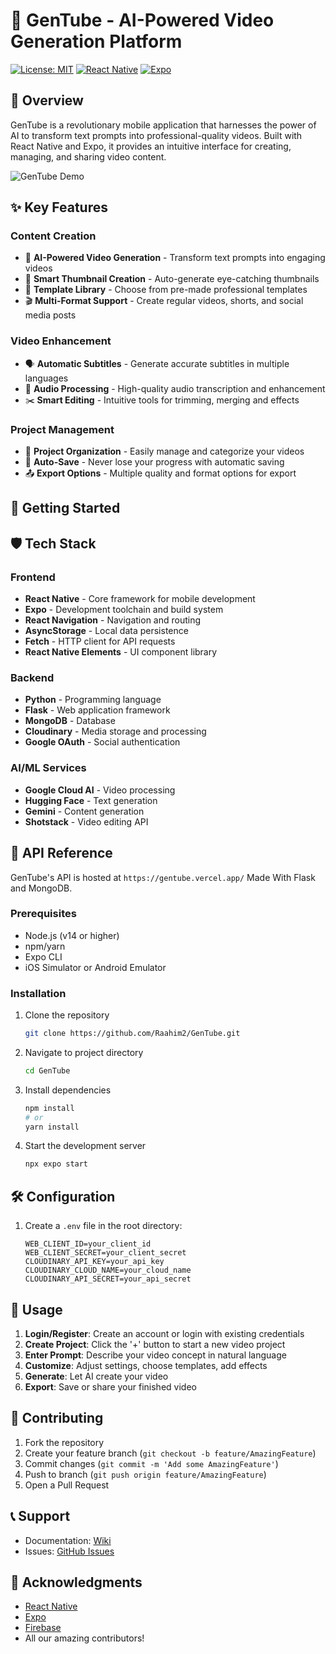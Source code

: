 # 🎥 GenTube - AI-Powered Video Generation Platform

[![License: MIT](https://img.shields.io/badge/License-MIT-yellow.svg)](https://opensource.org/licenses/MIT)
[![React Native](https://img.shields.io/badge/React_Native-20232A?style=flat&logo=react&logoColor=61DAFB)](https://reactnative.dev/)
[![Expo](https://img.shields.io/badge/Expo-000020?style=flat&logo=expo&logoColor=white)](https://expo.dev/)

## 📝 Overview

GenTube is a revolutionary mobile application that harnesses the power of AI to transform text prompts into professional-quality videos. Built with React Native and Expo, it provides an intuitive interface for creating, managing, and sharing video content.

![GenTube Demo](demo.gif)

## ✨ Key Features

### Content Creation
- 🤖 **AI-Powered Video Generation** - Transform text prompts into engaging videos
- 🎨 **Smart Thumbnail Creation** - Auto-generate eye-catching thumbnails
- 📝 **Template Library** - Choose from pre-made professional templates
- 🎬 **Multi-Format Support** - Create regular videos, shorts, and social media posts

### Video Enhancement
- 🗣️ **Automatic Subtitles** - Generate accurate subtitles in multiple languages
- 🎵 **Audio Processing** - High-quality audio transcription and enhancement
- ✂️ **Smart Editing** - Intuitive tools for trimming, merging and effects

### Project Management
- 📁 **Project Organization** - Easily manage and categorize your videos
- 💾 **Auto-Save** - Never lose your progress with automatic saving
- 📤 **Export Options** - Multiple quality and format options for export

## 🚀 Getting Started

## 🛡️ Tech Stack

### Frontend
- **React Native** - Core framework for mobile development
- **Expo** - Development toolchain and build system
- **React Navigation** - Navigation and routing
- **AsyncStorage** - Local data persistence
- **Fetch** - HTTP client for API requests
- **React Native Elements** - UI component library

### Backend
- **Python** - Programming language
- **Flask** - Web application framework
- **MongoDB** - Database
- **Cloudinary** - Media storage and processing
- **Google OAuth** - Social authentication

### AI/ML Services
- **Google Cloud AI** - Video processing
- **Hugging Face** - Text generation
- **Gemini** - Content generation
- **Shotstack** - Video editing API

## 🔌 API Reference

GenTube's API is hosted at `https://gentube.vercel.app/` Made With Flask and MongoDB.



### Prerequisites
- Node.js (v14 or higher)
- npm/yarn
- Expo CLI
- iOS Simulator or Android Emulator

### Installation

1. Clone the repository
   ```bash
   git clone https://github.com/Raahim2/GenTube.git
   ```

2. Navigate to project directory
   ```bash
   cd GenTube
   ```

3. Install dependencies
   ```bash
   npm install
   # or
   yarn install
   ```

4. Start the development server
   ```bash
   npx expo start
   ```

## 🛠️ Configuration

1. Create a `.env` file in the root directory:
   ```env
   WEB_CLIENT_ID=your_client_id
   WEB_CLIENT_SECRET=your_client_secret
   CLOUDINARY_API_KEY=your_api_key
   CLOUDINARY_CLOUD_NAME=your_cloud_name
   CLOUDINARY_API_SECRET=your_api_secret
   ```

## 📱 Usage

1. **Login/Register**: Create an account or login with existing credentials
2. **Create Project**: Click the '+' button to start a new video project
3. **Enter Prompt**: Describe your video concept in natural language
4. **Customize**: Adjust settings, choose templates, add effects
5. **Generate**: Let AI create your video
6. **Export**: Save or share your finished video

## 🤝 Contributing

1. Fork the repository
2. Create your feature branch (`git checkout -b feature/AmazingFeature`)
3. Commit changes (`git commit -m 'Add some AmazingFeature'`)
4. Push to branch (`git push origin feature/AmazingFeature`)
5. Open a Pull Request

## 📞 Support

- Documentation: [Wiki](https://github.com/Raahim2/GenTube/wiki)
- Issues: [GitHub Issues](https://github.com/Raahim2/GenTube/issues)

## 🙏 Acknowledgments

- [React Native](https://reactnative.dev/)
- [Expo](https://expo.dev/)
- [Firebase](https://firebase.google.com/)
- All our amazing contributors!